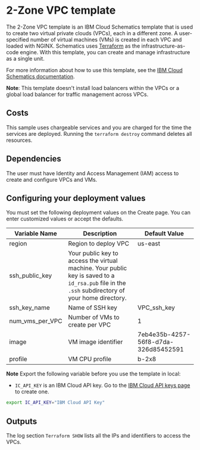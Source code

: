 # 2-Zone VPC template

The 2-Zone VPC template is an IBM Cloud Schematics template that is used to create two virtual private clouds (VPCs), each in a different zone. A user-specified number of virtual machines (VMs) is created in each VPC and loaded with NGINX. Schematics uses [Terraform](https://www.terraform.io/) as the infrastructure-as-code engine. With this template, you can create and manage infrastructure as a single unit.

For more information about how to use this template, see the [IBM Cloud Schematics documentation](https://cloud.ibm.com/docs/schematics).

**Note**: This template doesn't install load balancers within the VPCs or a global load balancer for traffic management across VPCs.

## Costs

This sample uses chargeable services and you are charged for the time the services are deployed. Running the `terraform destroy` command deletes all resources.

## Dependencies

The user must have Identity and Access Management (IAM) access to create and configure VPCs and VMs.

## Configuring your deployment values

You must set the following deployment values on the Create page. You can enter customized values or accept the defaults.

|Variable Name|Description|Default Value|
|-------------|-----------|-------------|
|region|Region to deploy VPC|us-east|
|ssh_public_key|Your public key to access the virtual machine. Your public key is saved to a `id_rsa.pub` file in the `.ssh` subdirectory of your home directory.||
|ssh_key_name|Name of SSH key|VPC_ssh_key|
|num_vms_per_VPC|Number of VMs to create per VPC|1|
|image|VM image identifier|7eb4e35b-4257-56f8-d7da-326d85452591|
|profile|VM CPU profile|b-2x8|

**Note** Export the following variable before you use the template in local: 

* `IC_API_KEY` is an IBM Cloud API key. Go to the [IBM Cloud API keys page](https://cloud.ibm.com/iam/apikeys) to create one.

```sh
export IC_API_KEY="IBM Cloud API Key"
```

## Outputs

The log section `Terraform SHOW` lists all the IPs and identifiers to access the VPCs.
